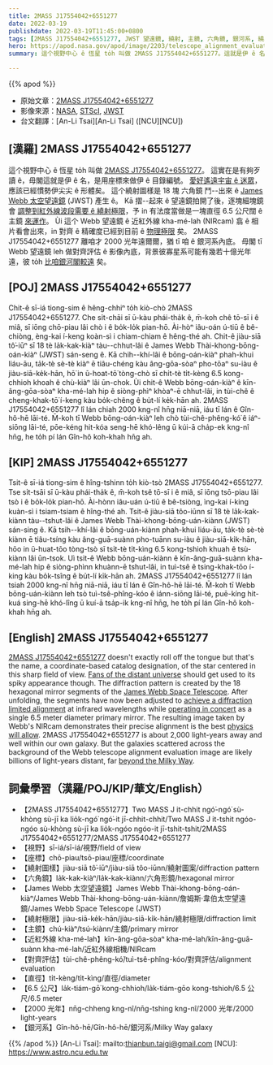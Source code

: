 ```yaml
---
title: 2MASS J17554042+6551277
date: 2022-03-19
publishdate: 2022-03-19T11:45:00+0800
tags: [2MASS J17554042+6551277, JWST 望遠鏡, 繞射, 主鏡, 六角鏡, 銀河系, 繞射極限, James Webb 太空望遠鏡, 太空望遠鏡, NIRcam, Webb 望遠鏡, 紅外線, 近紅外線]
hero: https://apod.nasa.gov/apod/image/2203/telescope_alignment_evaluation_image_labeled1024.jpg
summary: 這个視野中心 ê 恆星 to̍h 叫做 2MASS J17554042+6551277。這就是伊 ê 名，是用座標來做伊 ê 目錄編號。

---
```


{{% apod %}}

- 原始文章：[2MASS J17554042+6551277](https://apod.nasa.gov/apod/ap220319.html)
- 影像來源：[NASA](https://www.nasa.gov/), [STScI](https://www.stsci.edu/), [JWST](https://www.nasa.gov/mission_pages/webb/main/index.html)
- 台文翻譯：[An-Li Tsai][An-Li Tsai] ([NCU][NCU])

## [漢羅] 2MASS J17554042+6551277
這个視野中心 ê 恆星 to̍h 叫做 [2MASS J17554042+6551277][2MASS J17554042+6551277]。
這實在是有夠歹讀 ê，毋閣這就是伊 ê 名，是用座標來做伊 ê 目錄編號。
[愛好遙遠宇宙 ê 迷眾][Fans of the distant universe]，應該已經慣勢伊尖尖 ê 形體矣。
這个繞射圖樣是 18 塊 六角鏡 鬥--出來 ê [James Webb 太空望遠鏡][James Webb Space Telescope] (JWST) 產生 ê。
Kā 摺--起來 ê 望遠鏡拍開了後，逐塊細塊鏡會 [調整到紅外線波段需要 ê 繞射極限][achieve a diffraction limited alignment]，予 in 有法度當做是一塊直徑 6.5 公尺闊 ê 主鏡 [來運作][operating in concert]。
Ùi 這个 Webb 望遠鏡 ê 近紅外線 kha-mé-lah (NIRcam) 翕 ê 相片看會出來，in 對齊 ê 精確度已經到目前 ê [物理極限][physics will allow] 矣。
2MASS J17554042+6551277 離咱才 2000 光年遠爾爾，猶 tī 咱 ê 銀河系內底。
毋閣 tī Webb 望遠鏡 leh 做對齊評估 ê 影像內底，背景彼寡星系可能有幾若十億光年遠，彼 to̍h [比咱銀河閣較遠][beyond the Milky Way] 矣。


## [POJ] 2MASS J17554042+6551277
Chit-ê sī-iá tiong-sim ê hêng-chhiⁿ to̍h kiò-chò 2MASS J17554042+6551277.
Che si̍t-chāi sī ū-kàu phái-tha̍k ê, m̄-koh chê tō-sī i ê miâ, sī iōng chō-piau lâi chò i ê bo̍k-lo̍k pian-hō.
Ài-hòⁿ iâu-oán ú-tiū ê bê-chiòng, èng-kai í-keng koàn-sì i chiam-chiam ê hêng-thé ah.
Chit-ê jiàu-siā tô͘-iūⁿ sī 18 tè la̍k-kak-kiàⁿ tàu--chhut-lâi ê James Webb Thài-khong-bōng-oán-kiàⁿ (JWST) sán-seng ê.
Kā chih--khí-lâi ê bōng-oán-kiàⁿ phah-khui liáu-āu, ta̍k-tè sè-tè kiàⁿ ē tiâu-chéng kàu âng-gōa-sòaⁿ pho-tōaⁿ su-iàu ê jiàu-siā-ke̍k-hān, hō͘ in ū-hoat-tō͘ tòng-chò sī chi̍t-tè ti̍t-kèng 6.5 kong-chhioh khoah ê chù-kiàⁿ lâi ūn-chok.
Ùi chit-ê Webb bōng-oán-kiàⁿ ê kīn-âng-gōa-sòaⁿ kha-mé-lah hip ê siòng-phìⁿ khòaⁿ-ē chhut-lâi, in tùi-chê ê cheng-khak-tō͘ í-keng kàu bo̍k-chêng ê bu̍t-lí ke̍k-hān ah.
2MASS J17554042+6551277 lî lán chiah 2000 kng-nî hn̄g niā-niā, iáu tī lán ê Gîn-hô-hē lāi-té.
M̄-koh tī Webb bōng-oán-kiàⁿ leh chò tùi-chê-phêng-kó͘ ê iáⁿ-siōng lāi-té, pōe-kéng hit-kóa seng-hē khó-lêng ū kúi-ā cha̍p-ek kng-nî hn̄g, he to̍h pí lán Gîn-hô koh-khah hn̄g ah.


## [KIP] 2MASS J17554042+6551277
Tsit-ê sī-iá tiong-sim ê hîng-tshinn to̍h kiò-tsò 2MASS J17554042+6551277.
Tse si̍t-tsāi sī ū-kàu phái-tha̍k ê, m̄-koh tsê tō-sī i ê miâ, sī iōng tsō-piau lâi tsò i ê bo̍k-lo̍k pian-hō.
Ài-hònn iâu-uán ú-tiū ê bê-tsiòng, ìng-kai í-king kuàn-sì i tsiam-tsiam ê hîng-thé ah.
Tsit-ê jiàu-siā tôo-iūnn sī 18 tè la̍k-kak-kiànn tàu--tshut-lâi ê James Webb Thài-khong-bōng-uán-kiànn (JWST) sán-sing ê.
Kā tsih--khí-lâi ê bōng-uán-kiànn phah-khui liáu-āu, ta̍k-tè sè-tè kiànn ē tiâu-tsíng kàu âng-guā-suànn pho-tuānn su-iàu ê jiàu-siā-ki̍k-hān, hōo in ū-huat-tōo tòng-tsò sī tsi̍t-tè ti̍t-kìng 6.5 kong-tshioh khuah ê tsù-kiànn lâi ūn-tsok.
Uì tsit-ê Webb bōng-uán-kiànn ê kīn-âng-guā-suànn kha-mé-lah hip ê siòng-phìnn khuànn-ē tshut-lâi, in tuì-tsê ê tsing-khak-tōo í-king kàu bo̍k-tsîng ê bu̍t-lí ki̍k-hān ah.
2MASS J17554042+6551277 lî lán tsiah 2000 kng-nî hn̄g niā-niā, iáu tī lán ê Gîn-hô-hē lāi-té.
M̄-koh tī Webb bōng-uán-kiànn leh tsò tuì-tsê-phîng-kóo ê iánn-siōng lāi-té, puē-kíng hit-kuá sing-hē khó-lîng ū kuí-ā tsa̍p-ik kng-nî hn̄g, he to̍h pí lán Gîn-hô koh-khah hn̄g ah.

## [English] 2MASS J17554042+6551277
[2MASS J17554042+6551277][2MASS J17554042+6551277] doesn't exactly roll off the tongue but that's the name, a coordinate-based catalog designation, of the star centered in this sharp field of view.
[Fans of the distant universe][Fans of the distant universe] should get used to its spiky appearance though.
The diffraction pattern is created by the 18 hexagonal mirror segments of the [James Webb Space Telescope][James Webb Space Telescope].
After unfolding, the segments have now been adjusted to [achieve a diffraction limited alignment][achieve a diffraction limited alignment] at infrared wavelengths while [operating in concert][operating in concert] as a single 6.5 meter diameter primary mirror.
The resulting image taken by Webb's NIRcam demonstrates their precise alignment is the best [physics will allow][physics will allow].
2MASS J17554042+6551277 is about 2,000 light-years away and well within our own galaxy.
But the galaxies scattered across the background of the Webb telescope alignment evaluation image are likely billions of light-years distant, far [beyond the Milky Way][beyond the Milky Way].

## 詞彙學習（漢羅/POJ/KIP/華文/English）
- 【2MASS J17554042+6551277】Two MASS J it-chhit ngó͘-ngó͘ sù-khòng sù-jī ka lio̍k-ngó͘ ngó͘-it jī-chhit-chhit/Two MASS J it-tshit ngóo-ngóo sù-khòng sù-jī ka lio̍k-ngóo ngóo-it jī-tshit-tshit/2MASS J17554042+6551277/2MASS J17554042+6551277
- 【視野】sī-iá/sī-iá/視野/field of view
- 【座標】chō-piau/tsō-piau/座標/coordinate
- 【繞射圖樣】jiàu-siā tô͘-iūⁿ/jiàu-siā tôo-iūnn/繞射圖案/diffraction pattern
- 【六角鏡】la̍k-kak-kiàⁿ/la̍k-kak-kiànn/六角形鏡/hexagonal mirror
- 【James Webb 太空望遠鏡】James Webb Thài-khong-bōng-oán-kiàⁿ/James Webb Thài-khong-bōng-uán-kiànn/詹姆斯·韋伯太空望遠鏡/James Webb Space Telescope (JWST)
- 【繞射極限】jiàu-siā-ke̍k-hān/jiàu-siā-ki̍k-hān/繞射極限/diffraction limit
- 【主鏡】chú-kiàⁿ/tsú-kiànn/主鏡/primary mirror
- 【近紅外線 kha-mé-lah】kīn-âng-gōa-sòaⁿ kha-mé-lah/kīn-âng-guā-suànn kha-mé-lah/近紅外線相機/NIRcam
- 【對齊評估】tùi-chê-phêng-kó͘/tuì-tsê-phîng-kóo/對齊評估/alignment evaluation
- 【直徑】ti̍t-kèng/ti̍t-kìng/直徑/diameter
- 【6.5 公尺】la̍k-tiám-gō͘ kong-chhioh/la̍k-tiám-gōo kong-tshioh/6.5 公尺/6.5 meter
- 【2000 光年】nn̄g-chheng kng-nî/nn̄g-tshing kng-nî/2000 光年/2000 light-years
- 【銀河系】Gîn-hô-hē/Gîn-hô-hē/銀河系/Milky Way galaxy


{{% /apod %}}
[An-Li Tsai]: mailto:thianbun.taigi@gmail.com
[NCU]: https://www.astro.ncu.edu.tw

[copyright]: https://apod.nasa.gov/apod/fap/lib/about_apod.html#srapply

[2MASS J17554042+6551277]:http://simbad.harvard.edu/simbad/sim-basic?Ident=2MASS+J17554042%2B6551277
[Fans of the distant universe]:https://jwst.nasa.gov/content/features/jwstArt/unfoldTheUniverse.html
[James Webb Space Telescope]:https://blogs.nasa.gov/webb/2022/03/17/webb-begins-multi-instrument-alignment/
[achieve a diffraction limited alignment]:https://www.nasa.gov/press-release/nasa-s-webb-reaches-alignment-milestone-optics-working-successfully
[operating in concert]:https://www.youtube.com/watch?v=MiGx8xv6xjE
[physics will allow]:https://apod.nasa.gov/apod/ap150507.html
[beyond the Milky Way]:https://webb.nasa.gov/content/science/index.html
